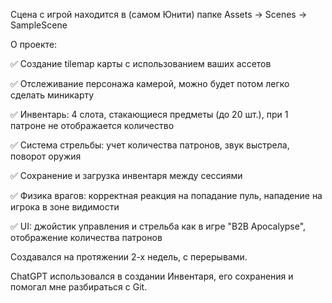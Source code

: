 Сцена с игрой находится в (самом Юнити) папке Assets -> Scenes -> SampleScene

О проекте:

✅ Создание tilemap карты с использованием ваших ассетов 

✅ Отслеживание персонажа камерой, можно будет потом легко сделать миникарту

✅ Инвентарь: 4 слота, стакающиеся предметы (до 20 шт.), при 1 патроне не отображается количество

✅ Система стрельбы: учет количества патронов, звук выстрела, поворот оружия

✅ Сохранение и загрузка инвентаря между сессиями

✅ Физика врагов: корректная реакция на попадание пуль, нападение на игрока в зоне видимости

✅ UI: джойстик управления и стрельба как в игре "B2B Apocalypse",  отображение количества патронов

Создавался на протяжении 2-х недель, с перерывами.

ChatGPT использовался в создании Инвентаря, его сохранения и помогал мне разбираться с Git.
